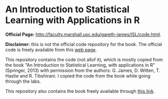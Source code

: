 # An Introduction to Statistical Learning with Applications in R

**Official Page:** http://faculty.marshall.usc.edu/gareth-james/ISL/code.html.

**Disclaimer:** this is not the official code repository for the book. The official code is freely available from this [web page](http://faculty.marshall.usc.edu/gareth-james/ISL/code.html).

This repository contains the code (not allof it), which is mostly copied from the book "An Introduction to Statistical Learning, with applications in R"  (Springer, 2013) with permission from the authors: G. James, D. Witten,  T. Hastie and R. Tibshirani. I copied the code from the book while going through the labs.

This repository also contains the book freely available through [this link](http://faculty.marshall.usc.edu/gareth-james/ISL/ISLR%20Seventh%20Printing.pdf).
